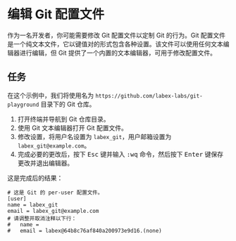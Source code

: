 # 编辑 Git 配置文件

作为一名开发者，你可能需要修改 Git 配置文件以定制 Git 的行为。Git 配置文件是一个纯文本文件，它以键值对的形式包含各种设置。该文件可以使用任何文本编辑器进行编辑，但 Git 提供了一个内置的文本编辑器，可用于修改配置文件。

## 任务

在这个示例中，我们将使用名为 `https://github.com/labex-labs/git-playground` 目录下的 Git 仓库。

1. 打开终端并导航到 Git 仓库目录。
2. 使用 Git 文本编辑器打开 Git 配置文件。
3. 修改设置，将用户名设置为 `labex_git`，用户邮箱设置为 `labex_git@example.com`。
4. 完成必要的更改后，按下 <kbd>Esc</kbd> 键并输入 <kbd>:wq</kbd> 命令，然后按下 <kbd>Enter</kbd> 键保存更改并退出编辑器。

这是完成后的结果：

```shell
# 这是 Git 的 per-user 配置文件。
[user]
name = labex_git
email = labex_git@example.com
# 请调整并取消注释以下行：
#   name =
#   email = labex@64b8c76af840a200973e9d16.(none)
```
